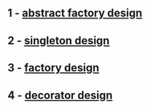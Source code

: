 ## 1 - [abstract factory design](https://github.com/antosoa/design-pattern/tree/master/DesignPattern/src/abstractfactorydesign)


## 2 - [singleton design](https://github.com/antosoa/design-pattern/tree/master/DesignPattern/src/singleton)


## 3 - [factory design](https://https://github.com/antosoa/design-pattern/tree/master/DesignPattern/src/factory)


## 4 - [decorator design](https://https://github.com/antosoa/design-pattern/tree/master/DesignPattern/src/decorator)


